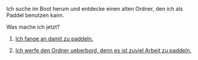Ich suche im Boot herum und entdecke einen alten Ordner, den ich als Paddel benutzen kann.

Was mache ich jetzt?

1. [Ich fange an damit zu paddeln.](../paddeln/paddeln.md)

2. [Ich werfe den Ordner ueberbord, denn es ist zuviel Arbeit zu paddeln.](../Stopfen/stopfen.md)